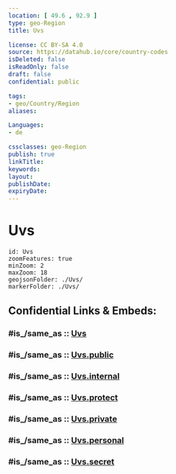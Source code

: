 ```yaml
---
location: [ 49.6 , 92.9 ] 
type: geo-Region
title: Uvs

license: CC BY-SA 4.0
source: https://datahub.io/core/country-codes
isDeleted: false
isReadOnly: false
draft: false
confidential: public

tags:
- geo/Country/Region
aliases:

Languages:
- de

cssclasses: geo-Region
publish: true
linkTitle: 
keywords: 
layout: 
publishDate: 
expiryDate: 
---
```


# Uvs

```leaflet
id: Uvs
zoomFeatures: true 
minZoom: 2 
maxZoom: 18
geojsonFolder: ./Uvs/
markerFolder: ./Uvs/
```


## Confidential Links & Embeds: 

### #is_/same_as :: [Uvs](/_Standards/Earth/Continent/Asia/Asia~East/Mongolia/Provinces~Mongolia/Uvs.md) 

### #is_/same_as :: [Uvs.public](/_public/Earth/Continent/Asia/Asia~East/Mongolia/Provinces~Mongolia/Uvs.public.md) 

### #is_/same_as :: [Uvs.internal](/_internal/Earth/Continent/Asia/Asia~East/Mongolia/Provinces~Mongolia/Uvs.internal.md) 

### #is_/same_as :: [Uvs.protect](/_protect/Earth/Continent/Asia/Asia~East/Mongolia/Provinces~Mongolia/Uvs.protect.md) 

### #is_/same_as :: [Uvs.private](/_private/Earth/Continent/Asia/Asia~East/Mongolia/Provinces~Mongolia/Uvs.private.md) 

### #is_/same_as :: [Uvs.personal](/_personal/Earth/Continent/Asia/Asia~East/Mongolia/Provinces~Mongolia/Uvs.personal.md) 

### #is_/same_as :: [Uvs.secret](/_secret/Earth/Continent/Asia/Asia~East/Mongolia/Provinces~Mongolia/Uvs.secret.md)

